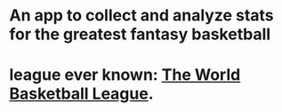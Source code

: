 # An app to collect and analyze stats for the greatest fantasy basketball 
# league ever known: [The World Basketball League](http://games.espn.go.com/fba/leagueoffice?leagueId=82652&seasonId=2015).
